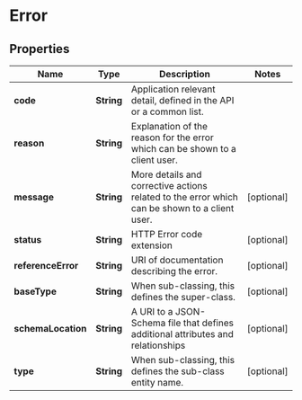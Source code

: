 
# Error

## Properties
Name | Type | Description | Notes
------------ | ------------- | ------------- | -------------
**code** | **String** | Application relevant detail, defined in the API or a common list. | 
**reason** | **String** | Explanation of the reason for the error which can be shown to a client user. | 
**message** | **String** | More details and corrective actions related to the error which can be shown to a client user. |  [optional]
**status** | **String** | HTTP Error code extension |  [optional]
**referenceError** | **String** | URI of documentation describing the error. |  [optional]
**baseType** | **String** | When sub-classing, this defines the super-class. |  [optional]
**schemaLocation** | **String** | A URI to a JSON-Schema file that defines additional attributes and relationships |  [optional]
**type** | **String** | When sub-classing, this defines the sub-class entity name. |  [optional]



